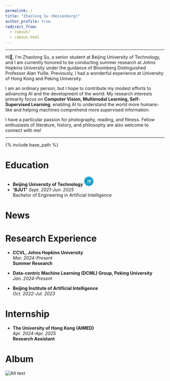 ```yaml
---
permalink: /
title: "Zhaolong Su (Heisenberg)"
author_profile: true
redirect_from: 
  - /about/
  - /about.html
---
```

---
Hi🙌, I'm Zhaolong Su, a senior student at Beijing University of Technology, and I am currently honored to be conducting summer research at Johns Hopkins University under the guidance of Bloomberg Distinguished Professor Alan Yuille. Previously, I had a wonderful experience at University of Hong Kong and Peking University. 

I am an ordinary person, but I hope to contribute my modest efforts to advancing AI and the development of the world. My research interests primarily focus on **Computer Vision, Multimodal Learning, Self-Supervised Learning**, enabling AI to understand the world more humans-like and helping machines comprehend more supervised information.

I have a particular passion for photography, reading, and fitness. Fellow enthusiasts of literature, history, and philosophy are also welcome to connect with me!

---

{% include base_path %}

Education
======
* **Beijing University of Technology** <img src="images/image.png" alt="示例图片" width="30">
* **'BJUT'**
  *Sept. 2021-Jun. 2025*  
  Bachelor of Engineering in Artificial Intelligence  

News
=====

Research Experience
======
* **CCVL, Johns Hopkins University**  
  *Mar. 2024-Present*  
  **Summer Research**
  
* **Data-centric Machine Learning (DCML) Group, Peking University**  
  *Jan. 2024-Present*

* **Beijing Institute of Artificial Intelligence**  
  *Oct. 2022-Jul. 2023*

Internship
======
* **The University of Hong Kong (AIMED)**  
  *Apr. 2024-Apr. 2025*  
  **Research Assistant**  

Album
======
![Alt text](images/29b43996eda14b16a3282b326e3f121.jpg)

